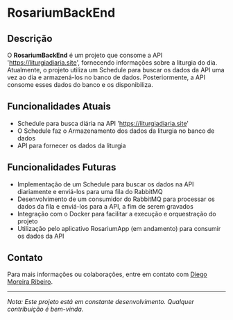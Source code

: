 # RosariumBackEnd

## Descrição
O **RosariumBackEnd** é um projeto que consome a API 'https://liturgiadiaria.site', fornecendo informações sobre a liturgia do dia. Atualmente, o projeto utiliza um Schedule para buscar os dados da API uma vez ao dia e armazená-los no banco de dados. Posteriormente, a API consome esses dados do banco e os disponibiliza.

## Funcionalidades Atuais
- Schedule para busca diária na API 'https://liturgiadiaria.site'
- O Schedule faz o Armazenamento dos dados da liturgia no banco de dados
- API para fornecer os dados da liturgia

## Funcionalidades Futuras
- Implementação de um Schedule para buscar os dados na API diariamente e enviá-los para uma fila do RabbitMQ
- Desenvolvimento de um consumidor do RabbitMQ para processar os dados da fila e enviá-los para a API, a fim de serem gravados
- Integração com o Docker para facilitar a execução e orquestração do projeto
- Utilização pelo aplicativo RosariumApp (em andamento) para consumir os dados da API

## Contato
Para mais informações ou colaborações, entre em contato com [Diego Moreira Ribeiro](https://www.linkedin.com/in/diego-moreira-ribeiro-dev/).

---

*Nota: Este projeto está em constante desenvolvimento. Qualquer contribuição é bem-vinda.*
